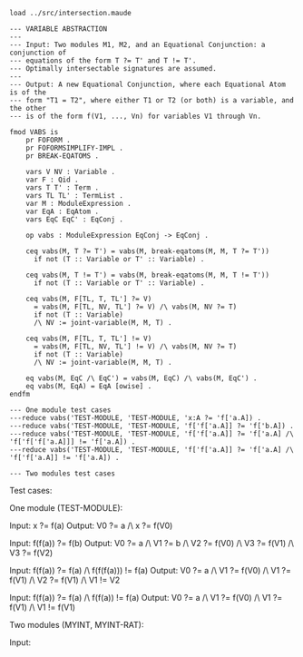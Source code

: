 ```{.maude .vabs}
load ../src/intersection.maude

--- VARIABLE ABSTRACTION
---
--- Input: Two modules M1, M2, and an Equational Conjunction: a conjunction of 
--- equations of the form T ?= T' and T != T'. 
--- Optimally intersectable signatures are assumed.
---
--- Output: A new Equational Conjunction, where each Equational Atom is of the
--- form "T1 = T2", where either T1 or T2 (or both) is a variable, and the other
--- is of the form f(V1, ..., Vn) for variables V1 through Vn.

fmod VABS is
    pr FOFORM .
    pr FOFORMSIMPLIFY-IMPL .
    pr BREAK-EQATOMS .

    vars V NV : Variable .
    var F : Qid .
    vars T T' : Term .
    vars TL TL' : TermList .
    var M : ModuleExpression .
    var EqA : EqAtom .
    vars EqC EqC' : EqConj .

    op vabs : ModuleExpression EqConj -> EqConj .

    ceq vabs(M, T ?= T') = vabs(M, break-eqatoms(M, M, T ?= T'))
      if not (T :: Variable or T' :: Variable) .
      
    ceq vabs(M, T != T') = vabs(M, break-eqatoms(M, M, T != T'))
      if not (T :: Variable or T' :: Variable) .

    ceq vabs(M, F[TL, T, TL'] ?= V)
      = vabs(M, F[TL, NV, TL'] ?= V) /\ vabs(M, NV ?= T)
      if not (T :: Variable) 
      /\ NV := joint-variable(M, M, T) .

    ceq vabs(M, F[TL, T, TL'] != V)
      = vabs(M, F[TL, NV, TL'] != V) /\ vabs(M, NV ?= T)
      if not (T :: Variable) 
      /\ NV := joint-variable(M, M, T) .

    eq vabs(M, EqC /\ EqC') = vabs(M, EqC) /\ vabs(M, EqC') .
    eq vabs(M, EqA) = EqA [owise] .
endfm

--- One module test cases
---reduce vabs('TEST-MODULE, 'TEST-MODULE, 'x:A ?= 'f['a.A]) .
---reduce vabs('TEST-MODULE, 'TEST-MODULE, 'f['f['a.A]] ?= 'f['b.A]) .
---reduce vabs('TEST-MODULE, 'TEST-MODULE, 'f['f['a.A]] ?= 'f['a.A] /\ 'f['f['f['a.A]]] != 'f['a.A]) .
---reduce vabs('TEST-MODULE, 'TEST-MODULE, 'f['f['a.A]] ?= 'f['a.A] /\ 'f['f['a.A]] != 'f['a.A]) .

--- Two modules test cases
```

Test cases:

One module (TEST-MODULE):

Input:  x ?= f(a)
Output: V0 ?= a /\ x ?= f(V0)

Input:  f(f(a)) ?= f(b)
Output: V0 ?= a /\ V1 ?= b /\ V2 ?= f(V0) /\ V3 ?= f(V1) /\ V3 ?= f(V2)

Input:  f(f(a)) ?= f(a) /\ f(f(f(a))) != f(a)
Output: V0 ?= a /\ V1 ?= f(V0) /\ V1 ?= f(V1) /\ V2 ?= f(V1) /\ V1 != V2

Input:  f(f(a)) ?= f(a) /\ f(f(a)) != f(a)
Output: V0 ?= a /\ V1 ?= f(V0) /\ V1 ?= f(V1) /\ V1 != f(V1)


Two modules (MYINT, MYINT-RAT):

Input:  
